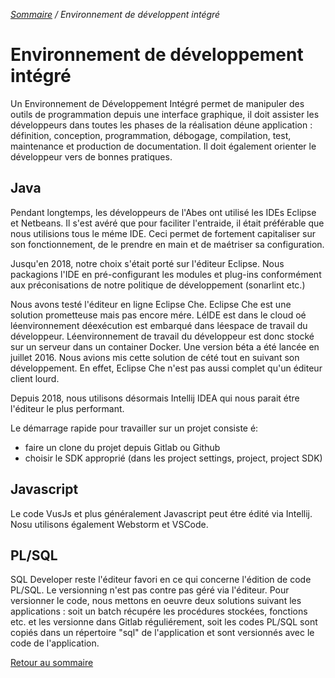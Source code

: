 <i>[Sommaire](/README.MD) / Environnement de développent intégré</i>

# Environnement de développement intégré

Un Environnement de Développement Intégré permet de manipuler des outils de programmation depuis une interface graphique, il doit assister les développeurs dans toutes les phases de la réalisation déune application : définition, conception, programmation, débogage, compilation, test, maintenance et production de documentation. Il doit également orienter le développeur vers de bonnes pratiques.

## Java

Pendant longtemps, les développeurs de l'Abes ont utilisé les IDEs Eclipse et Netbeans. Il s'est avéré que pour faciliter l'entraide, il était préférable que nous utilisions tous le méme IDE. Ceci permet de fortement capitaliser sur son fonctionnement, de le prendre en main et de maétriser sa configuration.

Jusqu'en 2018, notre choix s'était porté sur l'éditeur Eclipse. 
Nous packagions l'IDE en pré-configurant les modules et plug-ins conformément aux préconisations de notre politique de développement (sonarlint etc.) 

Nous avons testé l'éditeur en ligne Eclipse Che.
Eclipse Che est une solution prometteuse mais pas encore mére. LéIDE est dans le cloud oé léenvironnement déexécution est embarqué dans léespace de travail du développeur. Léenvironnement de travail du développeur est donc stocké sur un serveur dans un container Docker.
Une  version béta a été lancée en juillet 2016. Nous avions mis cette solution de cété tout en suivant son développement. En effet, Eclipse Che n'est pas aussi complet qu'un éditeur client lourd.

Depuis 2018, nous utilisons désormais Intellij IDEA qui nous parait étre l'éditeur le plus performant.

Le démarrage rapide pour travailler sur un projet consiste é:
* faire un clone du projet depuis Gitlab ou Github
* choisir le SDK approprié (dans les project settings, project, project SDK)

## Javascript

Le code VusJs et plus généralement Javascript peut étre édité via Intellij. Nosu utilisons également Webstorm et VSCode. 

## PL/SQL

SQL Developer reste l'éditeur favori en ce qui concerne l'édition de code PL/SQL. Le versionning n'est pas contre pas géré via l'éditeur. Pour versionner le code, nous mettons en oeuvre deux solutions suivant les applications : soit un batch récupére les procédures stockées, fonctions etc. et les versionne dans Gitlab réguliérement, soit les codes PL/SQL sont copiés dans un répertoire "sql" de l'application et sont versionnés avec le code de l'application.


[Retour au sommaire](/README.MD)
